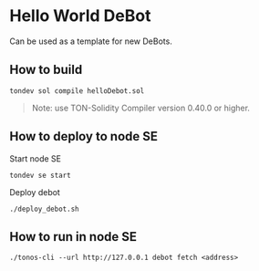 # Hello World DeBot

Can be used as a template for new DeBots.

## How to build

    tondev sol compile helloDebot.sol

> Note: use TON-Solidity Compiler version 0.40.0 or higher.

## How to deploy to node SE

Start node SE

    tondev se start

Deploy debot

    ./deploy_debot.sh

## How to run in node SE

    ./tonos-cli --url http://127.0.0.1 debot fetch <address>

